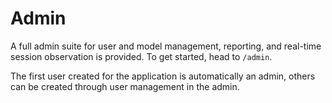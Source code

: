 # Admin

A full admin suite for user and model management, reporting, and real-time session observation is provided. To get started, head to `/admin`. 

The first user created for the application is automatically an admin, others can be created through user management in the admin.
